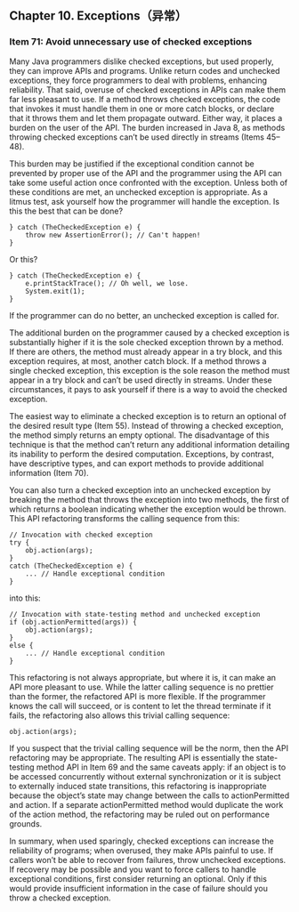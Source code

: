 ## Chapter 10. Exceptions（异常）

### Item 71: Avoid unnecessary use of checked exceptions

Many Java programmers dislike checked exceptions, but used properly, they can improve APIs and programs. Unlike return codes and unchecked exceptions, they force programmers to deal with problems, enhancing reliability. That said, overuse of checked exceptions in APIs can make them far less pleasant to use. If a method throws checked exceptions, the code that invokes it must handle them in one or more catch blocks, or declare that it throws them and let them propagate outward. Either way, it places a burden on the user of the API. The burden increased in Java 8, as methods throwing checked exceptions can’t be used directly in streams (Items 45–48).

This burden may be justified if the exceptional condition cannot be prevented by proper use of the API and the programmer using the API can take some useful action once confronted with the exception. Unless both of these conditions are met, an unchecked exception is appropriate. As a litmus test, ask yourself how the programmer will handle the exception. Is this the best that can be done?

```
} catch (TheCheckedException e) {
    throw new AssertionError(); // Can't happen!
}
```

Or this?

```
} catch (TheCheckedException e) {
    e.printStackTrace(); // Oh well, we lose.
    System.exit(1);
}
```

If the programmer can do no better, an unchecked exception is called for.

The additional burden on the programmer caused by a checked exception is substantially higher if it is the sole checked exception thrown by a method. If there are others, the method must already appear in a try block, and this exception requires, at most, another catch block. If a method throws a single checked exception, this exception is the sole reason the method must appear in a try block and can’t be used directly in streams. Under these circumstances, it pays to ask yourself if there is a way to avoid the checked exception.

The easiest way to eliminate a checked exception is to return an optional of the desired result type (Item 55). Instead of throwing a checked exception, the method simply returns an empty optional. The disadvantage of this technique is that the method can’t return any additional information detailing its inability to perform the desired computation. Exceptions, by contrast, have descriptive types, and can export methods to provide additional information (Item 70).

You can also turn a checked exception into an unchecked exception by breaking the method that throws the exception into two methods, the first of which returns a boolean indicating whether the exception would be thrown. This API refactoring transforms the calling sequence from this:

```
// Invocation with checked exception
try {
    obj.action(args);
} 
catch (TheCheckedException e) {
    ... // Handle exceptional condition
}
```

into this:

```
// Invocation with state-testing method and unchecked exception
if (obj.actionPermitted(args)) {
    obj.action(args);
} 
else {
    ... // Handle exceptional condition
}
```

This refactoring is not always appropriate, but where it is, it can make an API more pleasant to use. While the latter calling sequence is no prettier than the former, the refactored API is more flexible. If the programmer knows the call will succeed, or is content to let the thread terminate if it fails, the refactoring also allows this trivial calling sequence:

```
obj.action(args);
```

If you suspect that the trivial calling sequence will be the norm, then the API refactoring may be appropriate. The resulting API is essentially the state-testing method API in Item 69 and the same caveats apply: if an object is to be accessed concurrently without external synchronization or it is subject to externally induced state transitions, this refactoring is inappropriate because the object’s state may change between the calls to actionPermitted and action. If a separate actionPermitted method would duplicate the work of the action method, the refactoring may be ruled out on performance grounds.

In summary, when used sparingly, checked exceptions can increase the reliability of programs; when overused, they make APIs painful to use. If callers won’t be able to recover from failures, throw unchecked exceptions. If recovery may be possible and you want to force callers to handle exceptional conditions, first consider returning an optional. Only if this would provide insufficient information in the case of failure should you throw a checked exception.

